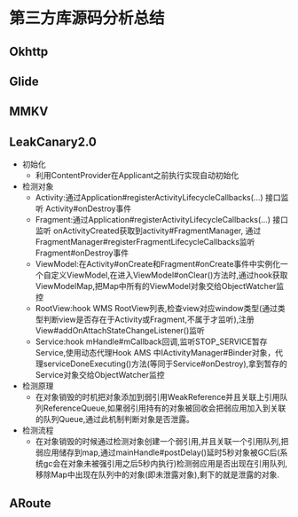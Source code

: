 # 第三方库源码分析总结

## Okhttp


## Glide


## MMKV


## LeakCanary2.0
- 初始化
    - 利用ContentProvider在Applicant之前执行实现自动初始化
- 检测对象
    - Activity:通过Application#registerActivityLifecycleCallbacks(…) 接口监听 Activity#onDestroy事件
    - Fragment:通过Application#registerActivityLifecycleCallbacks(…) 接口监听 onActivityCreated获取到activity#FragmentManager,
      通过FragmentManager#registerFragmentLifecycleCallbacks监听Fragment#onDestroy事件
    - ViewModel:在Activity#onCreate和Fragment#onCreate事件中实例化一个自定义ViewModel,在进入ViewModel#onClear()方法时,通过hook获取ViewModelMap,把Map中所有的ViewModel对象交给ObjectWatcher监控
    - RootView:hook WMS RootView列表,检查view对应window类型(通过类型判断view是否存在于Activity或Fragment,不属于才监听),注册View#addOnAttachStateChangeListener()监听
    - Service:hook mHandle#mCallback回调,监听STOP_SERVICE暂存Service,使用动态代理Hook AMS 中IActivityManager#Binder对象，代理serviceDoneExecuting()方法(等同于Service#onDestroy),拿到暂存的Service对象交给ObjectWatcher监控
- 检测原理
    - 在对象销毁的时机把对象添加到弱引用WeakReference并且关联上引用队列ReferenceQueue,如果弱引用持有的对象被回收会把弱应用加入到关联的队列Queue,通过此机制判断对象是否泄露。
- 检测流程
    -  在对象销毁的时候通过检测对象创建一个弱引用,并且关联一个引用队列,把弱应用储存到map,通过mainHandle#postDelay()延时5秒对象被GC后(系统gc会在对象未被强引用之后5秒内执行)检测弱应用是否出现在引用队列,移除Map中出现在队列中的对象(即未泄露对象),剩下的就是泄露的对象.
## ARoute
